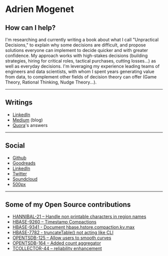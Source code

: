 # Adrien Mogenet


## How can I help? 

I'm researching and currently writing a book about what I call "Unpractical Decisions," to explain why some decisions are difficult, and propose solutions everyone can implement to decide quicker and with greater confidence. My approach works with high-stakes decisions (building strategies, hiring for critical roles, tactical purchases, cutting losses...) as well as everyday decisions. I'm leveraging my experience leading teams of engineers and data scientists, with whom I spent years generating value from data, to complement other fields of decision theory can offer (Game Theory, Rational Thinking, Nudge Theory...).

___


## Writings

* [LinkedIn](https://www.linkedin.com/in/adrienmogenet/recent-activity/posts/)
* [Medium](https://medium.com/@adrien.mogenet) (blog)
* [Quora](https://www.quora.com/profile/Adrien-Mogenet/answers)'s answers

___


## Social

* [Github](https://github.com/adrien-mogenet)
* [Goodreads](https://www.goodreads.com/review/list/49747817)
* [LinkedIn](https://www.linkedin.com/in/adrienmogenet)
* [Twitter](https://twitter.com/AdrienMogenet)
* [Soundcloud](https://soundcloud.com/paranormind)
* [500px](https://500px.com/AdrienMogenet)

___


## Some of my Open Source contributions

* [HANNIBAL-21 – Handle non printable characters in region names](https://github.com/sentric/hannibal/pull/21)
* [HBASE-9260 – Timestamp Compactions](https://issues.apache.org/jira/browse/HBASE-9260)
* [HBASE-9341 - Document hbase.hstore.compaction.kv.max](https://issues.apache.org/jira/browse/HBASE-9341)
* [HBASE-7782 - truncateTable() not acting like CLI](https://issues.apache.org/jira/browse/HBASE-7782)
* [OPENTSDB-125 – Allow users to smooth curves](https://github.com/OpenTSDB/opentsdb/pull/125)
* [OPENTSDB-164 – Added count aggregator](https://github.com/OpenTSDB/opentsdb/pull/164)
* [TCOLLECTOR-44 – reliability enhancement](https://github.com/OpenTSDB/tcollector/pull/44)

